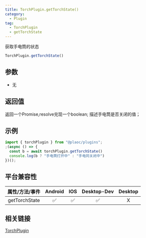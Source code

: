 ```yaml
---
title: TorchPlugin.getTorchState()
category:
  - Plugin 
tag:
  - TorchPlugin
  - getTorchState
---
```


获取手电筒的状态

```js
TorchPlugin.getTorchState()
```

## 参数

  - 无

## 返回值

  返回一个Promise,resolve兑现一个boolean;
  描述手电筒是否关闭的值；

## 示例
```js
import { torchPlugin } from "@plaoc/plugins";
;(async () => {
  const b = await torchPlugin.getTorchState()
  console.log(b ? "手电筒打开中" : "手电同关闭中")
})();
```

## 平台兼容性

| 属性/方法/事件      | Android | IOS | Desktop-Dev | Desktop |
|:-----------------:|:-------:|:---:|:-----------:|:-------:|
| getTorchState     | ✅       | ✅  | ✅          | X       |

## 相关链接

[TorchPlugin](./index.md)


